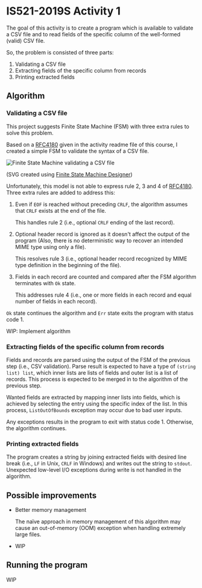 # IS521-2019S Activity 1

The goal of this activity is to create a program which is available to validate a CSV file and to read fields of the specific column of the well-formed (valid) CSV file.

So, the problem is consisted of three parts:

1. Validating a CSV file
2. Extracting fields of the specific column from records
3. Printing extracted fields



## Algorithm

### Validating a CSV file

This project suggests Finite State Machine (FSM) with three extra rules to solve this problem.

Based on a [RFC4180][RFC4180] given in the activity readme file of this course, I created a simple FSM to validate the syntax of a CSV file.

![Finite State Machine validating a CSV file](fsm_csv_syntax_validation.svg)

(SVG created using [Finite State Machine Designer][FSMD])

Unfortunately, this model is not able to express rule 2, 3 and 4 of [RFC4180][RFC4180]. Three extra rules are added to address this:

1. Even if `EOF` is reached without preceding `CRLF`, the algorithm assumes that `CRLF` exists at the end of the file.

   This handles rule 2 (i.e., optional `CRLF` ending of the last record).

2. Optional header record is ignored as it doesn't affect the output of the program (Also, there is no deterministic way to recover an intended MIME type using only a file).

   This resolves rule 3 (i.e., optional header record recognized by MIME type definition in the beginning of the file).

3. Fields in each record are counted and compared after the FSM algorithm terminates with `Ok` state.

   This addresses rule 4 (i.e., one or more fields in each record and equal number of fields in each record).

`Ok` state continues the algorithm and `Err` state exits the program with status code 1.

WIP: Implement algorithm



### Extracting fields of the specific column from records

Fields and records are parsed using the output of the FSM of the previous step (i.e., CSV validation). Parse result is expected to have a type of `(string list) list`, which inner lists are lists of fields and outer list is a list of records. This process is expected to be merged in to the algorithm of the previous step.

Wanted fields are extracted by mapping inner lists into fields, which is achieved by selecting the entry using the specific index of the list. In this process, `ListOutOfBounds` exception may occur due to bad user inputs.

Any exceptions results in the program to exit with status code 1. Otherwise, the algorithm continues.



### Printing extracted fields

The program creates a string by joining extracted fields with desired line break (i.e., `LF` in Unix, `CRLF` in Windows) and writes out the string to `stdout`. Unexpected low-level I/O exceptions during write is not handled in the algorithm.



## Possible improvements

- Better memory management

  The naïve approach in memory management of this algorithm may cause an out-of-memory (OOM) exception when handling extremely large files.

- WIP



## Running the program

WIP



[RFC4180]: https://tools.ietf.org/html/rfc4180
[FSMD]: http://madebyevan.com/fsm/
